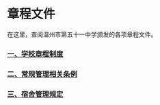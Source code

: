 # 章程文件

在这里，查阅温州市第五十一中学颁发的各项章程文件。

### [一、学校章程制度](./一、学校章程制度/)

### [二、常规管理相关条例](./二、常规管理相关条例/)

### [三、宿舍管理规定](./三、宿舍管理规定/)
